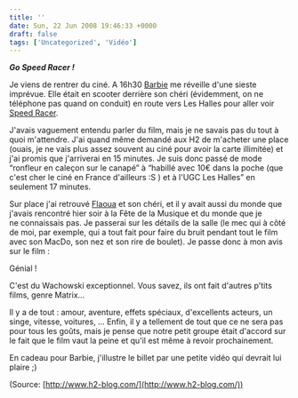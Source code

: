 ```yaml
---
title: ''
date: Sun, 22 Jun 2008 19:46:33 +0000
draft: false
tags: ['Uncategorized', 'Vidéo']
---
```


**_Go Speed Racer !_**

Je viens de rentrer du ciné. A 16h30 [Barbie](http://www.h2-blog.com/) me réveille d'une sieste imprévue. Elle était en scooter derrière son chéri (évidemment, on ne téléphone pas quand on conduit) en route vers Les Halles pour aller voir [Speed Racer](http://www.allocine.fr/film/fichefilm_gen_cfilm=57549.html).

J'avais vaguement entendu parler du film, mais je ne savais pas du tout à quoi m'attendre. J'ai quand même demandé aux H2 de m'acheter une place (ouais, je ne vais plus assez souvent au ciné pour avoir la carte illimitée) et j'ai promis que j'arriverai en 15 minutes. Je suis donc passé de mode “ronfleur en caleçon sur le canapé” à “habillé avec 10€ dans la poche (que c'est cher le ciné en France d'ailleurs :S ) et à l'UGC Les Halles” en seulement 17 minutes.

Sur place j'ai retrouvé [Flaoua](http://log.fleur.net/) et son chéri, et il y avait aussi du monde que j'avais rencontré hier soir à la Fête de la Musique et du monde que je ne connaissais pas. Je passerai sur les détails de la salle (le mec qui à côté de moi, par exemple, qui a tout fait pour faire du bruit pendant tout le film avec son MacDo, son nez et son rire de boulet). Je passe donc à mon avis sur le film :

Génial !

C'est du Wachowski exceptionnel. Vous savez, ils ont fait d'autres p'tits films, genre Matrix…

Il y a de tout : amour, aventure, effets spéciaux, d'excellents acteurs, un singe, vitesse, voitures, … Enfin, il y a tellement de tout que ce ne sera pas pour tous les goûts, mais je pense que notre petit groupe était d'accord sur le fait que le film vaut la peine et qu'il est même à revoir prochainement.

En cadeau pour Barbie, j'illustre le billet par une petite vidéo qui devrait lui plaire ;)

(Source: [http://www.h2-blog.com/](http://www.h2-blog.com/))